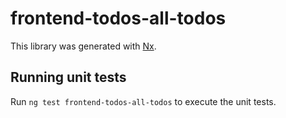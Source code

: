 # frontend-todos-all-todos

This library was generated with [Nx](https://nx.dev).

## Running unit tests

Run `ng test frontend-todos-all-todos` to execute the unit tests.
